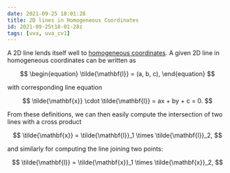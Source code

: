 ```yaml
---
date: 2021-09-25 18:01:28
title: 2D lines in Homogeneous Coordinates
id: 2021-09-25t18-01-28z
tags: [uva, uva_cv1]
---
```


A 2D line lends itself well to
[homogeneous coordinates](./2021-09-25t17-49-37z.md). A given 2D line in
homogeneous coordinates can be written as

$$
\begin{equation}
\tilde{\mathbf{l}} = (a, b, c),
\end{equation}
$$

with corresponding line equation

$$
\tilde{\mathbf{x}} \cdot \tilde{\mathbf{l}} = ax + by + c = 0.
$$

From these definitions, we can then easily compute the intersection of two lines
with a cross product

$$
\tilde{\mathbf{x}} = \tilde{\mathbf{l}}_1 \times \tilde{\mathbf{l}}_2,
$$

and similarly for computing the line joining two points:

$$
\tilde{\mathbf{l}} = \tilde{\mathbf{x}}_1 \times \tilde{\mathbf{x}}_2,
$$
